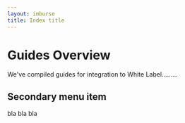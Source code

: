 ```yaml
---
layout: imburse
title: Index title
---
```

# Guides Overview

We've compiled guides for integration to White Label.........

## Secondary menu item

bla bla bla
